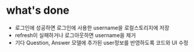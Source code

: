 # what's done
- 로그인에 성공하면 로그인에 사용한 username을 로컬스토리지에 저장
- refresh이 실패하거나 로그아웃하면 username을 제거
- 기다 Question, Answer 모델에 추가된 user정보를 반영하도록 코드와 UI 수정